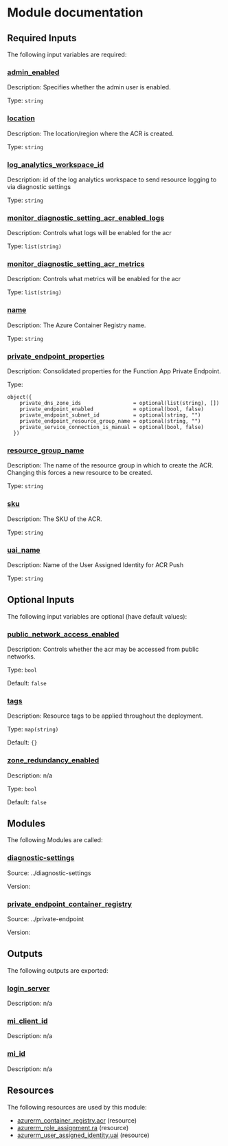 # Module documentation

## Required Inputs

The following input variables are required:

### <a name="input_admin_enabled"></a> [admin\_enabled](#input\_admin\_enabled)

Description: Specifies whether the admin user is enabled.

Type: `string`

### <a name="input_location"></a> [location](#input\_location)

Description: The location/region where the ACR is created.

Type: `string`

### <a name="input_log_analytics_workspace_id"></a> [log\_analytics\_workspace\_id](#input\_log\_analytics\_workspace\_id)

Description: id of the log analytics workspace to send resource logging to via diagnostic settings

Type: `string`

### <a name="input_monitor_diagnostic_setting_acr_enabled_logs"></a> [monitor\_diagnostic\_setting\_acr\_enabled\_logs](#input\_monitor\_diagnostic\_setting\_acr\_enabled\_logs)

Description: Controls what logs will be enabled for the acr

Type: `list(string)`

### <a name="input_monitor_diagnostic_setting_acr_metrics"></a> [monitor\_diagnostic\_setting\_acr\_metrics](#input\_monitor\_diagnostic\_setting\_acr\_metrics)

Description: Controls what metrics will be enabled for the acr

Type: `list(string)`

### <a name="input_name"></a> [name](#input\_name)

Description: The Azure Container Registry name.

Type: `string`

### <a name="input_private_endpoint_properties"></a> [private\_endpoint\_properties](#input\_private\_endpoint\_properties)

Description: Consolidated properties for the Function App Private Endpoint.

Type:

```hcl
object({
    private_dns_zone_ids                 = optional(list(string), [])
    private_endpoint_enabled             = optional(bool, false)
    private_endpoint_subnet_id           = optional(string, "")
    private_endpoint_resource_group_name = optional(string, "")
    private_service_connection_is_manual = optional(bool, false)
  })
```

### <a name="input_resource_group_name"></a> [resource\_group\_name](#input\_resource\_group\_name)

Description: The name of the resource group in which to create the ACR. Changing this forces a new resource to be created.

Type: `string`

### <a name="input_sku"></a> [sku](#input\_sku)

Description: The SKU of the ACR.

Type: `string`

### <a name="input_uai_name"></a> [uai\_name](#input\_uai\_name)

Description: Name of the User Assigned Identity for ACR Push

Type: `string`

## Optional Inputs

The following input variables are optional (have default values):

### <a name="input_public_network_access_enabled"></a> [public\_network\_access\_enabled](#input\_public\_network\_access\_enabled)

Description: Controls whether the acr may be accessed from public networks.

Type: `bool`

Default: `false`

### <a name="input_tags"></a> [tags](#input\_tags)

Description: Resource tags to be applied throughout the deployment.

Type: `map(string)`

Default: `{}`

### <a name="input_zone_redundancy_enabled"></a> [zone\_redundancy\_enabled](#input\_zone\_redundancy\_enabled)

Description: n/a

Type: `bool`

Default: `false`
## Modules

The following Modules are called:

### <a name="module_diagnostic-settings"></a> [diagnostic-settings](#module\_diagnostic-settings)

Source: ../diagnostic-settings

Version:

### <a name="module_private_endpoint_container_registry"></a> [private\_endpoint\_container\_registry](#module\_private\_endpoint\_container\_registry)

Source: ../private-endpoint

Version:
## Outputs

The following outputs are exported:

### <a name="output_login_server"></a> [login\_server](#output\_login\_server)

Description: n/a

### <a name="output_mi_client_id"></a> [mi\_client\_id](#output\_mi\_client\_id)

Description: n/a

### <a name="output_mi_id"></a> [mi\_id](#output\_mi\_id)

Description: n/a
## Resources

The following resources are used by this module:

- [azurerm_container_registry.acr](https://registry.terraform.io/providers/hashicorp/azurerm/latest/docs/resources/container_registry) (resource)
- [azurerm_role_assignment.ra](https://registry.terraform.io/providers/hashicorp/azurerm/latest/docs/resources/role_assignment) (resource)
- [azurerm_user_assigned_identity.uai](https://registry.terraform.io/providers/hashicorp/azurerm/latest/docs/resources/user_assigned_identity) (resource)

